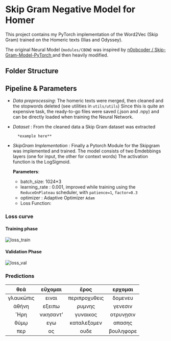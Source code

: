 # Skip Gram Negative Model for Homer

This project contains my PyTorch implementation of the Word2Vec (Skip Gram) trained on the Homeric texts (Ilias and Odyssey).

The original Neural Model (`modules/CBOW`) was inspired by [ n0obcoder /
Skip-Gram-Model-PyTorch ](https://github.com/n0obcoder/Skip-Gram-Model-PyTorch) and then heavily modified.

## Folder Structure


## Pipeline & Parameters

+ *Data preprocessing*: The homeric texts were merged, then cleaned and the stopwords deleted (see utilities in `utils/utils`)
    Since this is quite an expensive task, the ready-to-go files were saved (.json and .npy) and can be directly loaded when
    training the Neural Network. 
+ *Dataset* : From the cleaned data a Skip Gram dataset was extracted
        
        *example here**
+ *SkipGram Implementation* : Finally a Pytorch Module for the Skipgram was implemented and trained. The model consists of two Emdebbings layers (one for input, the other for context words)
    The activation function is the LogSigmoid.
    
    **Parameters**:
    
     + batch_size: 1024*3
     + learning_rate : 0.001, improved while training using the `ReduceOnPlateau` scheduler, with `patience=1`, `factor=0.3`
     + optimizer : Adaptive Optimizer `Adam`
     + Loss Function: 
     

### Loss curve

#### Training phase
<img src="./losses_train.png" alt="loss_train" style="width: 100px height:100px" >

#### Validation Phase
<img src="./losses_val.png" alt="loss_val" style="width: 100px height:100px" >




### Predictions

|      θεά      |    εὔχομαι    |       ἔρος    | ερχομαι       |
| :-----------: | :-----------: | :-----------: | :-----------: |
| γλαυκῶπις     | ειναι         | περιπροχυθεις |δομενευ        |
| ἀθήνη         | εξειπω        | ρυμνης        |γενεσιν        |
| Ἥρη           | νικησαντʼ     | γυναικος      |οτρυνῃσιν      |
| θύμῳ          | εγω           | καταλεξομεν   |απασης         |
| περ           | ος            | ουδε          |βουληφορε      |
